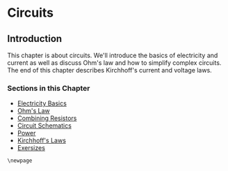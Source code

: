 # Circuits

## Introduction

This chapter is about circuits. We'll introduce the basics of electricity and current as well as discuss Ohm's law and how to simplify complex circuits. The end of this chapter describes Kirchhoff's current and voltage laws.

### Sections in this Chapter

 * [Electricity Basics](4.1-electricity-basics.md)
 * [Ohm's Law](4.2-ohms-law.md)
 * [Combining Resistors](4.3-combining-resistors.md)
 * [Circuit Schematics](4.4-circuit-schematics.md)
 * [Power](4.5-power.md)
 * [Kirchhoff's Laws](4.6-kirchhoffs-laws.md)
 * [Exersizes](4.6-exersizes.md)
 
 ```{raw} latex
\newpage
```
